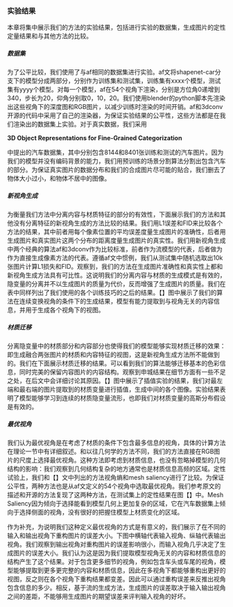 ### 实验结果

本章将集中展示我们的方法的实验结果，包括进行实验的数据集，生成图片的定性定量结果和与其他方法的比较。

##### 数据集

为了公平比较，我们使用了与af相同的数据集进行实验。af文将shapenet-car分支下的模型分成两部分，分别作为训练集和测试集，训练集有xxxx个模型，测试集有yyyy个模型。对每一个模型，af在54个视角下渲染，分别是方位角0递增到340，步长为20，仰角分别取0，10，20。我们使用blender的python脚本先渲染出这些视角下的深度图和RGB图片，以减少训练时渲染的时间开销。af和3dconv开源的代码中采用了自己的渲染器，为保证实验结果的公平性，这些方法都是在我们渲染出的数据集上实验。对于真实数据，我们采用

**3D Object Representations for Fine-Grained Categorization**

中提出的汽车数据集，其中分别包含8144和8401张训练和测试的汽车图片。因为我们的模型并没有编码背景的能力，我们用预训练的场景分割算法分割出包含汽车的部分。为保证真实图片的数据分布和我们的合成图片尽可能的贴合，我们删去了物体大小过小，和物体不居中的图像。

##### 新视角生成

为衡量我们方法中分离内容与材质特征的部分的有效性，下面展示我们的方法和其他没有分离特征的新视角生成的方法比较的结果。我们用L1误差和FID来比较各个方法的结果，其中前者用每个像素位置的平均误差度量生成图片的准确性，后者用生成图片和真实图片这两个分布的距离度量生成图片的真实性。我们用新视角生成中两个经典的算法af和3dconv作为比较标准，前者作为流模型的代表，后者做为作为直接生成像素方法的代表。遵循af文中惯例，我们从测试集中随机选取出10k张图片计算L1损失和FID。观察到，我们的方法在生成图片准确性和真实性上都和新视角生成方法具有可比性。这说明我们的分离内容与材质的生成模式是有效的，隐变量的分离并不以生成图片的质量为代价，反而增强了生成图片的质量。我们在表中同样列出了我们使用的各个训练技巧的之后的结果。【】图中展示了我们的算法在连续变换视角的条件下的生成结果，模型有能力提取到与视角无关的内容信息，并用于生成各个视角下的视图。



##### 材质迁移

分离隐变量中的材质部分和内容部分也使得我们的模型能够实现材质迁移的效果：即生成融合两张图片的材质和内容特征的视图，这是新视角生成方法所不能做到的。我们在下面展示材质迁移的结果。可以看到我们的算法能够迁移基本的色彩信息，同时完美的保留内容图片的内容结构。观察到申城结果在细节方面有一些不足之处，在后文中会详细讨论其原因。【】图中展示了插值实验的结果，我们对最左端和最右端的图片提取到的材质变量进行插值，生成中间的各个图像。实验结果表明了模型能够学习到连续的材质隐变量流形，也即我们对材质变量的高斯分布假设是有效的。



##### 最优视角

我们认为最优视角是在考虑了材质的条件下包含最多信息的视角，具体的计算方法在理论一节中有详细叙述。和以往几何学的方法不同，我们的方法直接在RGB图片的尺度上选择最优视角。这种方法即考虑到材质信息，也没有忽略掉模型的几何结构的影响：我们观察到几何结构复杂的地方通常也是材质信息高频的区域。定性试验上，我们和【】文中列出的方法视角熵和mesh saliency进行了比较。为保证公平性，两种方法也是从af文定义的54个视角中选取最优视角。我们参考原文的描述和开源的方法复现了这两种方法，在测试集上的定性结果在图【】中。Mesh Saliency因为倾向于选择能看到模型几何上更加复杂的区域，它在汽车数据集上倾向于选择侧面的视角，没有很好的把握住模型上材质变化的区域。



作为补充，为说明我们这种定义最优视角的方式是有意义的，我们展示了在不同的输入和输出视角下重构图片的误差大小。下图中横轴代表输入视角、纵轴代表输出视角。我们观察到输出视角对重构图片的误差影响很小，而输入视角几乎决定了生成图片的误差大小。我们认为这是因为我们提取模型视角无关的内容和材质信息的结构产生了这个结果。对于包含更多细节的视角，例如包含车头或车尾的视角，模型能够提取到更多更完整的内容和材质信息，因此在多视角下都能够重构出更好的视图，反之则在各个视角下重构结果都变差。因此可以通过重构误差来反推出视角包含信息的多少。相反，基于流的生成方法，生成图片的误差取决于输入输出视角之间的差距，不能够用生成图片的期望误差来评判输入视角的好坏。
